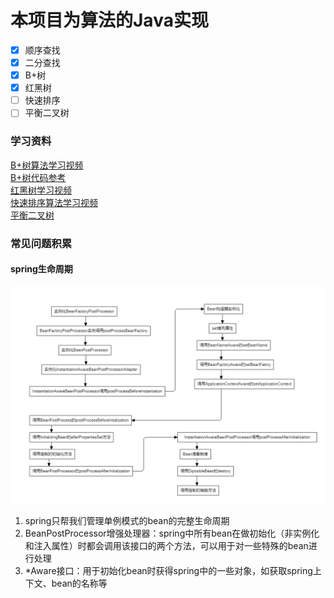 # 本项目为算法的Java实现
- [x] 顺序查找
- [x] 二分查找
- [x] B+树
- [x] 红黑树
- [ ] 快速排序
- [ ] 平衡二叉树
### 学习资料
 [B+树算法学习视频](https://www.youtube.com/channel/UCZCFT11CWBi3MHNlGf019nw/featured) <br/>
 [B+树代码参考](https://github.com/jiaguofang/b-plus-tree) <br/>
 [红黑树学习视频](https://www.youtube.com/channel/UCzDJwLWoYCUQowF_nG3m5OQ) <br/>
 [快速排序算法学习视频](https://www.youtube.com/watch?v=7h1s2SojIRw) <br/>
 [平衡二叉树](https://www.youtube.com/watch?v=jDM6_TnYIqE) <br/>
 
### 常见问题积累
#### spring生命周期
![](img/spring生命周期.jpg)
1. spring只帮我们管理单例模式的bean的完整生命周期
2. BeanPostProcessor增强处理器：spring中所有bean在做初始化（非实例化和注入属性）时都会调用该接口的两个方法，可以用于对一些特殊的bean进行处理
3. *Aware接口：用于初始化bean时获得spring中的一些对象，如获取spring上下文、bean的名称等
 
